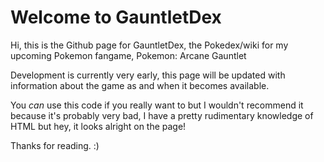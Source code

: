 # Welcome to GauntletDex

Hi, this is the Github page for GauntletDex, the Pokedex/wiki for my upcoming Pokemon fangame, Pokemon: Arcane Gauntlet

Development is currently very early, this page will be updated with information about the game as and when it becomes available.

You *can* use this code if you really want to but I wouldn't recommend it because it's probably very bad, I have a pretty rudimentary knowledge of HTML but hey, it looks alright on the page!

Thanks for reading. :)
